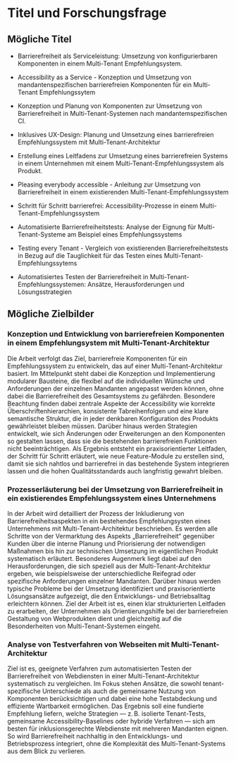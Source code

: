 # Titel und Forschungsfrage

## Mögliche Titel
- Barrierefreiheit als Serviceleistung: Umsetzung von konfigurierbaren Komponenten in einem Multi-Tenant Empfehlungsystem.

- Accessibility as a Service - Konzeption und Umsetzung von mandantenspezifischen barrierefreien Komponenten für ein Multi-Tenant Empfehlungssytem 

- Konzeption und Planung von Komponenten zur Umsetzung von Barrierefreiheit in Multi-Tenant-Systemen nach mandantemspezifischen CI.


- Inklusives UX-Design: Planung und Umsetzung eines barrierefreien Empfehlungssystem mit Multi-Tenant-Architektur

- Erstellung eines Leitfadens zur Umsetzung eines barrierefreien Systems in einem Unternehmen mit einem Multi-Tenant-Empfehlungssystem als Produkt.

- Pleasing everybody accessible - Anleitung zur Umsetzung von Barrierefreiheit in einem existierenden Multi-Tenant-Empfehlungssystem

- Schritt für Schritt barrierefrei: Accessibility-Prozesse in einem Multi-Tenant-Empfehlungssystem


- Automatisierte Barrierefreiheitstests: Analyse der Eignung für Multi-Tenant-Systeme am Beispiel eines Empfehlungssystems

- Testing every Tenant - Vergleich von existierenden Barrierefreiheitstests in Bezug auf die Tauglichkeit für das Testen eines Multi-Tenant-Empfehlungssytems

- Automatisiertes Testen der Barrierefreiheit in Multi-Tenant-Empfehlungssystemen: Ansätze, Herausforderungen und Lösungsstrategien

## Mögliche Zielbilder

### Konzeption und Entwicklung von barrierefreien Komponenten in einem Empfehlungsystem mit Multi-Tenant-Architektur

Die Arbeit verfolgt das Ziel, barrierefreie Komponenten für ein Empfehlungssystem zu entwickeln, das auf einer Multi-Tenant-Architektur basiert. Im Mittelpunkt steht dabei die Konzeption und Implementierung modularer Bausteine, die flexibel auf die individuellen Wünsche und Anforderungen der einzelnen Mandanten angepasst werden können, ohne dabei die Barrierefreiheit des Gesamtsystems zu gefährden. Besondere Beachtung finden dabei zentrale Aspekte der Accessibility wie korrekte Überschriftenhierarchien, konsistente Tabreihenfolgen und eine klare semantische Struktur, die in jeder denkbaren Konfiguration des Produkts gewährleistet bleiben müssen. Darüber hinaus werden Strategien entwickelt, wie sich Änderungen oder Erweiterungen an den Komponenten so gestalten lassen, dass sie die bestehenden barrierefreien Funktionen nicht beeinträchtigen. Als Ergebnis entsteht ein praxisorientierter Leitfaden, der Schritt für Schritt erläutert, wie neue Feature-Module zu erstellen sind, damit sie sich nahtlos und barrierefrei in das bestehende System integrieren lassen und die hohen Qualitätsstandards auch langfristig gewahrt bleiben.

### Prozesserläuterung bei der Umsetzung von Barrierefreiheit in ein existierendes Empfehlungssystem eines Unternehmens

In der Arbeit wird detailliert der Prozess der Inkludierung von Barrierefreiheitsaspekten in ein bestehendes Empfehlungsysten eines Unternehmens mit Multi-Tenant-Architektur beschrieben. Es werden alle Schritte von der Vermarktung des Aspekts „Barrierefreiheit“ gegenüber Kunden über die interne Planung und Priorisierung der notwendigen Maßnahmen bis hin zur technischen Umsetzung im eigentlichen Produkt systematisch erläutert. Besonderes Augenmerk liegt dabei auf den Herausforderungen, die sich speziell aus der Multi-Tenant-Architektur ergeben, wie beispielsweise der unterschiedliche Reifegrad oder spezifische Anforderungen einzelner Mandanten. Darüber hinaus werden typische Probleme bei der Umsetzung identifiziert und praxisorientierte Lösungsansätze aufgezeigt, die den Entwicklungs- und Betriebsalltag erleichtern können. Ziel der Arbeit ist es, einen klar strukturierten Leitfaden zu erarbeiten, der Unternehmen als Orientierungshilfe bei der barrierefreien Gestaltung von Webprodukten dient und gleichzeitig auf die Besonderheiten von Multi-Tenant-Systemen eingeht.

### Analyse von Testverfahren von Webseiten mit Multi-Tenant-Architektur

Ziel ist es, geeignete Verfahren zum automatisierten Testen der Barrierefreiheit von Webdiensten in einer Multi-Tenant-Architektur systematisch zu vergleichen. Im Fokus stehen Ansätze, die sowohl tenant-spezifische Unterschiede als auch die gemeinsame Nutzung von Komponenten berücksichtigen und dabei eine hohe Testabdeckung und effiziente Wartbarkeit ermöglichen. Das Ergebnis soll eine fundierte Empfehlung liefern, welche Strategien — z. B. isolierte Tenant-Tests, gemeinsame Accessibility-Baselines oder hybride Verfahren — sich am besten für inklusionsgerechte Webdienste mit mehreren Mandanten eignen. So wird Barrierefreiheit nachhaltig in den Entwicklungs- und Betriebsprozess integriert, ohne die Komplexität des Multi-Tenant-Systems aus dem Blick zu verlieren.